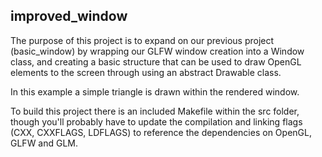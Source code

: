 ## improved_window

The purpose of this project is to expand on our previous project (basic_window) by wrapping our GLFW window creation into a Window class, and creating a basic structure that can be used to draw OpenGL elements to the screen through using an abstract Drawable class.

In this example a simple triangle is drawn within the rendered window.

To build this project there is an included Makefile within the src folder, though you'll probably have to update the compilation and linking flags (CXX, CXXFLAGS, LDFLAGS) to reference the dependencies on OpenGL, GLFW and GLM.

